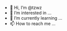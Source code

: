 - 👋 Hi, I’m @tzwz
- 👀 I’m interested in ...
- 🌱 I’m currently learning ...
- 📫 How to reach me ...

<!---
tzwz/tzwz is a ✨ special ✨ repository because its `README.md` (this file) appears on your GitHub profile.
You can click the Preview link to take a look at your changes.
--->
